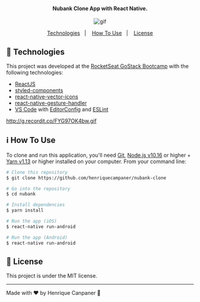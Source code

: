<h4 align="center">
  Nubank Clone App with React Native.
</h4>
  
  <p align="center">
  <img alt="gif" src="http://g.recordit.co/FYG97OK4bw.gif">
</p>

<p align="center">
  <a href="#rocket-technologies">Technologies</a>&nbsp;&nbsp;&nbsp;|&nbsp;&nbsp;&nbsp;
  <a href="#information_source-how-to-use">How To Use</a>&nbsp;&nbsp;&nbsp;|&nbsp;&nbsp;&nbsp;
  <a href="#memo-license">License</a>
</p>

## :rocket: Technologies

This project was developed at the [RocketSeat GoStack Bootcamp](https://rocketseat.com.br/bootcamp) with the following technologies:

-  [ReactJS](https://reactjs.org/)
-  [styled-components](https://www.styled-components.com/)
-  [react-native-vector-icons](https://github.com/oblador/react-native-vector-icons)
-  [react-native-gesture-handler](https://github.com/software-mansion/react-native-gesture-handler)
-  [VS Code][vc] with [EditorConfig][vceditconfig] and [ESLint][vceslint]

http://g.recordit.co/FYG97OK4bw.gif

## :information_source: How To Use

To clone and run this application, you'll need [Git](https://git-scm.com), [Node.js v10.16][nodejs] or higher + [Yarn v1.13][yarn] or higher installed on your computer. From your command line:

```bash
# Clone this repository
$ git clone https://github.com/henriquecampaner/nubank-clone

# Go into the repository
$ cd nubank

# Install dependencies
$ yarn install

# Run the app (iOS)
$ react-native run-android

# Run the app (Android)
$ react-native run-android
```

## :memo: License
This project is under the MIT license.

---

Made with ♥ by Henrique Canpaner :wave:

[nodejs]: https://nodejs.org/
[yarn]: https://yarnpkg.com/
[vc]: https://code.visualstudio.com/
[vceditconfig]: https://marketplace.visualstudio.com/items?itemName=EditorConfig.EditorConfig
[vceslint]: https://marketplace.visualstudio.com/items?itemName=dbaeumer.vscode-eslint
 
